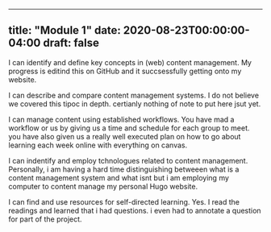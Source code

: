   
---
title: "Module 1"
date: 2020-08-23T00:00:00-04:00
draft: false
---

I can identify and define key concepts in (web) content management.
  My progress is editind this on GitHub and it succsessfully getting onto my website.
  
I can describe and compare content management systems.
  I do not believe we covered this tipoc in depth. certianly nothing of note to put here jsut yet.

I can manage content using established workflows.
  You have mad a workflow or us by giving us a time and schedule for each group to meet. you have also given us a really well executed plan on how to go about learning each week online with everything on canvas.
  
I can indentify and employ tchnologues related to content management.
  Personally, i am having a hard time distinguishing betweeen what is a content management system and what isnt but i am employing my computer to content manage my personal Hugo website.
  
I can find and use resources for self-directed learning.
  Yes. I read the readings and learned that i had questions. i even had to annotate a question for part of the project.
